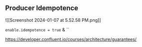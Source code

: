 ## Producer Idempotence

![[Screenshot 2024-01-07 at 5.52.58 PM.png]]

`enable.idempotence = true` & ``

https://developer.confluent.io/courses/architecture/guarantees/